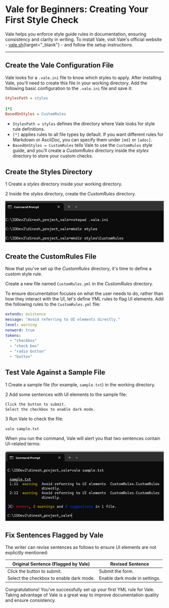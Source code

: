 # Vale for Beginners: Creating Your First Style Check
Vale helps you enforce style guide rules in documentation, ensuring consistency and clarity in writing. To install Vale, visit Vale's official website - [vale.sh](https://vale.sh/){target="_blank"} - and follow the setup instructions.

---

## Create the Vale Configuration File
Vale looks for a `.vale.ini` file to know which styles to apply. After installing Vale, you'll need to create this file in your working directory. Add the following basic configuration to the `.vale.ini` file and save it:

```ini
StylesPath = styles

[*]
BasedOnStyles = CustomRules
```

- `StylesPath = styles` defines the directory where Vale looks for style rule definitions.
- `[*]` applies rules to all file types by default. If you want different rules for Markdown or AsciiDoc, you can specify them under `[md]` or `[adoc]`.
- `BasedOnStyles = CustomRules` tells Vale to use the `CustomRules` style guide, and you'll create a *CustomRules* directory inside the *styles* directory to store your custom checks.

## Create the Styles Directory
<span class="step-number">1</span> Create a *styles* directory inside your working directory. 

<span class="step-number">2</span> Inside the *styles* directory, create the *CustomRules* directory.

![Creating folders for vale](valebasic1.png)

## Create the CustomRules File
Now that you've set up the *CustomRules* directory, it's time to define a custom style rule.

Create a new file named `CustomRules.yml` in the *CustomRules* directory.

To ensure documentation focuses on what the user needs to do, rather than how they interact with the UI, let's define YML rules to flag UI elements. Add the following rules to the `CustomRules.yml` file:

```yml
extends: existence
message: "Avoid referring to UI elements directly."
level: warning
nonword: true
tokens:
  - "checkbox"
  - "check box"
  - "radio button"
  - "button"
```

## Test Vale Against a Sample File
<span class="step-number">1</span> Create a sample file (for example, `sample.txt`) in the working directory.

<span class="step-number">2</span> Add some sentences with UI elements to the sample file: 

```text
Click the button to submit.
Select the checkbox to enable dark mode.
```

<span class="step-number">3</span> Run Vale to check the file:

`vale sample.txt`

When you run the command, Vale will alert you that two sentences contain UI-related terms:

![Vale warning that sentences contain UI terms](valebasic2.png)

## Fix Sentences Flagged by Vale  

The writer can revise sentences as follows to ensure UI elements are not explicitly mentioned:  

| Original Sentence (Flagged by Vale) | Revised Sentence |
|-------------------------------------|------------------|
| Click the button to submit.        | Submit the form. |
| Select the checkbox to enable dark mode. | Enable dark mode in settings. |

Congratulations! You've successfully set up your first YML rule for Vale. Taking advantage of Vale is a great way to improve documentation quality and ensure consistency.